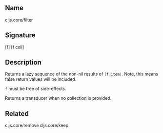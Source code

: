 ## Name
cljs.core/filter

## Signature
[f]
[f coll]

## Description

Returns a lazy sequence of the non-nil results of `(f item)`. Note, this means
false return values will be included.

`f` must be free of side-effects.

Returns a transducer when no collection is provided.

## Related
cljs.core/remove
cljs.core/keep
